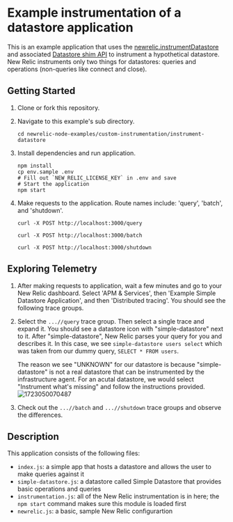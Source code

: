 # Example instrumentation of a datastore application

This is an example application that uses the [newrelic.instrumentDatastore](https://newrelic.github.io/node-newrelic/API.html#instrumentDatastore) and associated [Datastore shim API](https://newrelic.github.io/node-newrelic/DatastoreShim.html) to instrument a hypothetical datastore. New Relic instruments only two things for datastores: queries and operations (non-queries like connect and close).

## Getting Started

1. Clone or fork this repository.
2. Navigate to this example's sub directory.

   ```
   cd newrelic-node-examples/custom-instrumentation/instrument-datastore
   ```
3. Install dependencies and run application.

   ```
   npm install
   cp env.sample .env
   # Fill out `NEW_RELIC_LICENSE_KEY` in .env and save 
   # Start the application
   npm start
   ```
4. Make requests to the application. Route names include: 'query', 'batch', and 'shutdown'.

   ```
   curl -X POST http://localhost:3000/query
   ```

   ```
   curl -X POST http://localhost:3000/batch
   ```

   ```
   curl -X POST http://localhost:3000/shutdown
   ```

## Exploring Telemetry

1. After making requests to application, wait a few minutes and go to your New Relic dashboard. Select 'APM & Services', then 'Example Simple Datastore Application', and then 'Distributed tracing'. You should see the following trace groups.
2. Select the `...//query` trace group. Then select a single trace and expand it. You should see a datastore icon with "simple-datastore" next to it. After "simple-datastore", New Relic parses your query for you and describes it. In this case, we see `simple-datastore users select` which was taken from our dummy query, `SELECT * FROM users`.

   The reason we see "UNKNOWN" for our datastore is because "simple-datastore" is not a real datastore that can be instrumented by the infrastructure agent. For an acutal datastore, we would select "Instrument what's missing" and follow the instructions provided.![1723050070487](https://file+.vscode-resource.vscode-cdn.net/Users/achisholm/Desktop/newrelic-node-examples/custom-instrumentation/instrument-datastore/image/README/1723050070487.png)
3. Check out the `...//batch` and `...//shutdown` trace groups and observe the differences.

## Description

This application consists of the following files:

* `index.js`: a simple app that hosts a datastore and allows the user to make queries against it
* `simple-datastore.js`: a datastore called Simple Datastore that provides basic operations and queries
* `instrumentation.js`: all of the New Relic instrumentation is in here; the `npm start` command makes sure this module is loaded first
* `newrelic.js`: a basic, sample New Relic configurartion
